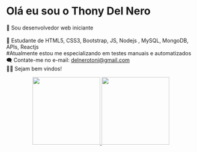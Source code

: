 # Olá eu sou o Thony Del Nero
🤖 Sou desenvolvedor web iniciante <br/>  
👾 Estudante de HTML5, CSS3, Bootstrap, JS, Nodejs , MySQL, MongoDB, APIs, Reactjs <br/>
#Atualmente estou me especializando em testes  manuais e automatizados <br/>
🗨️ Contate-me no e-mail: delnerotoni@gmail.com <br/>
🤝🏼 Sejam bem vindos!

<div align="center">
  <a href="https://github.com/delnerotoni">
  <img height="180em" src="https://github-readme-stats.vercel.app/api?username=delnerotoni&show_icons=true&theme=city_lights&include_all_commits=true&count_private=true"/>
  <img height="180em" src="https://github-readme-stats.vercel.app/api/top-langs/?username=delnerotoni&layout=compact&langs_count=7&theme=city_lights"/>
</div>
